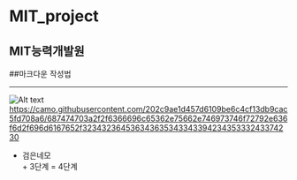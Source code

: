 # MIT_project
## MIT능력개발원

##마크다운 작성법

<hr
https://gist.github.com/ihoneymon/652be052a0727ad59601


<hr

![Alt text](/path/to/img.jpg "Optional title")
https://camo.githubusercontent.com/202c9ae1d457d6109be6c4cf13db9cac5fd708a6/687474703a2f2f6366696c65362e75662e746973746f72792e636f6d2f696d6167652f32343236453634363534334339423435333243374230
* 검은네모  
    	+ 3단계
            = 4단계
